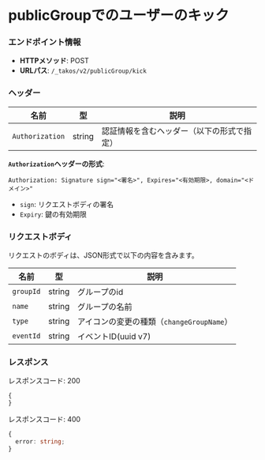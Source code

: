 # publicGroupでのユーザーのキック

### エンドポイント情報

- **HTTPメソッド**: POST
- **URLパス**: `/_takos/v2/publicGroup/kick`

### ヘッダー

| 名前            | 型     | 説明                                       |
| --------------- | ------ | ------------------------------------------ |
| `Authorization` | string | 認証情報を含むヘッダー（以下の形式で指定） |

**`Authorization`ヘッダーの形式**:

```
Authorization: Signature sign="<署名>", Expires="<有効期限>, domain="<ドメイン>"
```

- `sign`: リクエストボディの署名
- `Expiry`: 鍵の有効期限

### リクエストボディ

リクエストのボディは、JSON形式で以下の内容を含みます。

| 名前      | 型     | 説明                                      |
| --------- | ------ | ----------------------------------------- |
| `groupId` | string | グループのid                              |
| `name`    | string | グループの名前                            |
| `type`    | string | アイコンの変更の種類（`changeGroupName`） |
| `eventId` | string | イベントID(uuid v7)                       |

### レスポンス

レスポンスコード: 200

```ts
{
}
```

レスポンスコード: 400

```ts
{
  error: string;
}
```

